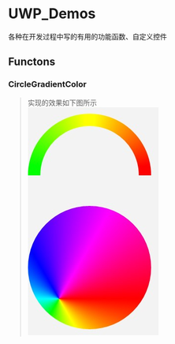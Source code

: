 # UWP_Demos
各种在开发过程中写的有用的功能函数、自定义控件
## Functons
### CircleGradientColor
>实现的效果如下图所示  
>![image](Functions/CircleGradientColor/GradientPerformance.jpg)
